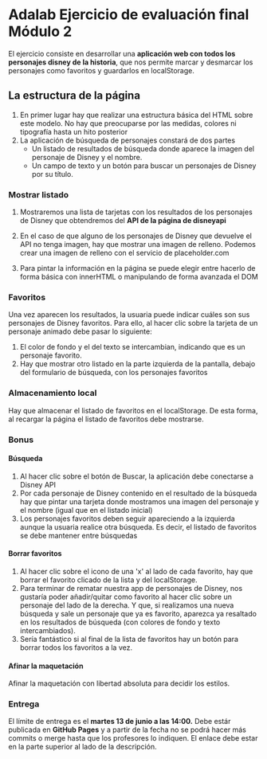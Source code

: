 # Adalab Ejercicio de evaluación final Módulo 2 

El ejercicio consiste en desarrollar una **aplicación web con todos los personajes disney de la historia**, que nos permite marcar y desmarcar los personajes como favoritos y guardarlos en localStorage.

## La estructura de la página

1. En primer lugar hay que realizar una estructura básica del HTML sobre este modelo. No hay que preocuparse
por las medidas, colores ni tipografía hasta un hito posterior
1. La aplicación de búsqueda de personajes constará de dos partes
   - Un listado de resultados de búsqueda donde aparece la imagen del personaje de Disney y el nombre.
   - Un campo de texto y un botón para buscar un personajes de Disney por su título.

### Mostrar listado

1. Mostraremos una lista de tarjetas con los resultados de los personajes de Disney que obtendremos del **API de la página de disneyapi**

2. En el caso de que alguno de los personajes de Disney que devuelve el API no tenga imagen, hay que
mostrar una imagen de relleno. Podemos crear una imagen de relleno con el servicio de
placeholder.com

3. Para pintar la información en la página se puede elegir entre hacerlo de forma básica con innerHTML o
manipulando de forma avanzada el DOM

### Favoritos

Una vez aparecen los resultados, la usuaria puede indicar cuáles son sus personajes de Disney favoritos. 
Para ello, al hacer clic sobre la tarjeta de un personaje animado debe pasar lo siguiente:
1. El color de fondo y el del texto se intercambian, indicando que es un personaje favorito.
2. Hay que mostrar otro listado en la parte izquierda de la pantalla, debajo del formulario de búsqueda,
con los personajes favoritos

### Almacenamiento local
Hay que almacenar el listado de favoritos en el localStorage. De esta forma, al recargar la página el listado de
favoritos debe mostrarse.


### Bonus

#### Búsqueda

1. Al hacer clic sobre el botón de Buscar, la aplicación debe conectarse a Disney API
2. Por cada personaje de Disney contenido en el resultado de la búsqueda hay que pintar una tarjeta
donde mostramos una imagen del personaje y el nombre (igual que en el listado inicial)
3. Los personajes favoritos deben seguir apareciendo a la izquierda aunque la usuaria realice otra
búsqueda. Es decir, el listado de favoritos se debe mantener entre búsquedas

#### Borrar favoritos

1. Al hacer clic sobre el icono de una 'x' al lado de
cada favorito, hay que borrar el favorito clicado de la lista y del localStorage.
2. Para terminar de rematar nuestra app de personajes de Disney, nos gustaría poder añadir/quitar como
favorito al hacer clic sobre un personaje del lado de la derecha. Y que, si realizamos una nueva búsqueda y
sale un personaje que ya es favorito, aparezca ya resaltado en los resultados de búsqueda (con colores de
fondo y texto intercambiados).
3. Sería fantástico si al final de la lista de favoritos hay un botón para borrar todos los favoritos a la vez.

#### Afinar la maquetación

Afinar la maquetación con libertad absoluta para decidir los estilos.

### Entrega

El límite de entrega es el **martes 13 de junio a las 14:00.**
Debe estár publicada en **GitHub Pages** y a partir de la fecha no se podrá hacer más commits o merge hasta que los profesores lo indiquen.
El enlace debe estar en la parte superior al lado de la descripción.
